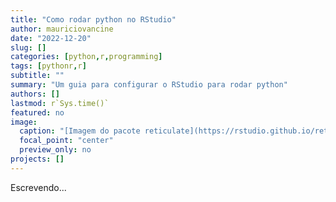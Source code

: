 ```yaml
---
title: "Como rodar python no RStudio"
author: mauriciovancine
date: "2022-12-20"
slug: []
categories: [python,r,programming]
tags: [pythonr,r]
subtitle: ""
summary: "Um guia para configurar o RStudio para rodar python"
authors: []
lastmod: r`Sys.time()`
featured: no
image:
  caption: "[Imagem do pacote reticulate](https://rstudio.github.io/reticulate/)"
  focal_point: "center"
  preview_only: no
projects: []
---
```


Escrevendo...
